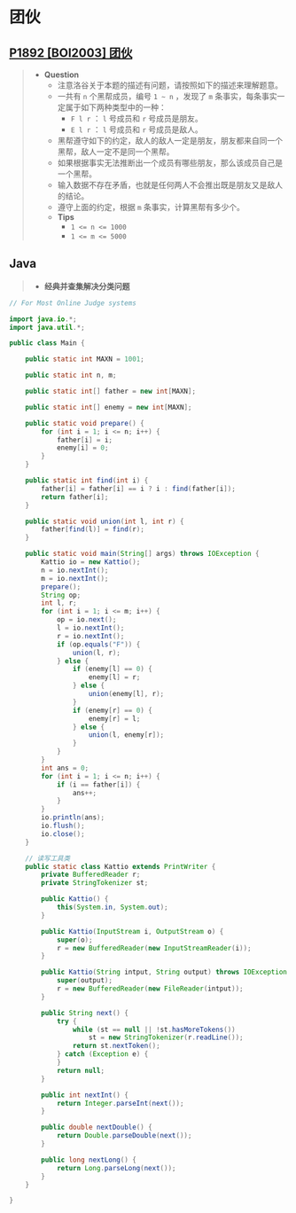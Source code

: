 # 团伙

## [P1892 [BOI2003] 团伙](https://www.luogu.com.cn/problem/P1892)

> - **Question**
>   - 注意洛谷关于本题的描述有问题，请按照如下的描述来理解题意。
>   - 一共有 `n` 个黑帮成员，编号 `1 ~ n` ，发现了 `m` 条事实，每条事实一定属于如下两种类型中的一种：
>     - `F l r` ： `l` 号成员和 `r` 号成员是朋友。
>     - `E l r` ： `l` 号成员和 `r` 号成员是敌人。
>   - 黑帮遵守如下的约定，敌人的敌人一定是朋友，朋友都来自同一个黑帮，敌人一定不是同一个黑帮。
>   - 如果根据事实无法推断出一个成员有哪些朋友，那么该成员自己是一个黑帮。
>   - 输入数据不存在矛盾，也就是任何两人不会推出既是朋友又是敌人的结论。
>   - 遵守上面的约定，根据 `m` 条事实，计算黑帮有多少个。
>   - **Tips**
>     - `1 <= n <= 1000`
>     - `1 <= m <= 5000`

## Java

> - **经典并查集解决分类问题**

```java
// For Most Online Judge systems

import java.io.*;
import java.util.*;

public class Main {

    public static int MAXN = 1001;

    public static int n, m;

    public static int[] father = new int[MAXN];

    public static int[] enemy = new int[MAXN];

    public static void prepare() {
        for (int i = 1; i <= n; i++) {
            father[i] = i;
            enemy[i] = 0;
        }
    }

    public static int find(int i) {
        father[i] = father[i] == i ? i : find(father[i]);
        return father[i];
    }

    public static void union(int l, int r) {
        father[find(l)] = find(r);
    }

    public static void main(String[] args) throws IOException {
        Kattio io = new Kattio();
        n = io.nextInt();
        m = io.nextInt();
        prepare();
        String op;
        int l, r;
        for (int i = 1; i <= m; i++) {
            op = io.next();
            l = io.nextInt();
            r = io.nextInt();
            if (op.equals("F")) {
                union(l, r);
            } else {
                if (enemy[l] == 0) {
                    enemy[l] = r;
                } else {
                    union(enemy[l], r);
                }
                if (enemy[r] == 0) {
                    enemy[r] = l;
                } else {
                    union(l, enemy[r]);
                }
            }
        }
        int ans = 0;
        for (int i = 1; i <= n; i++) {
            if (i == father[i]) {
                ans++;
            }
        }
        io.println(ans);
        io.flush();
        io.close();
    }

    // 读写工具类
    public static class Kattio extends PrintWriter {
        private BufferedReader r;
        private StringTokenizer st;

        public Kattio() {
            this(System.in, System.out);
        }

        public Kattio(InputStream i, OutputStream o) {
            super(o);
            r = new BufferedReader(new InputStreamReader(i));
        }

        public Kattio(String intput, String output) throws IOException {
            super(output);
            r = new BufferedReader(new FileReader(intput));
        }

        public String next() {
            try {
                while (st == null || !st.hasMoreTokens())
                    st = new StringTokenizer(r.readLine());
                return st.nextToken();
            } catch (Exception e) {
            }
            return null;
        }

        public int nextInt() {
            return Integer.parseInt(next());
        }

        public double nextDouble() {
            return Double.parseDouble(next());
        }

        public long nextLong() {
            return Long.parseLong(next());
        }
    }

}
```
